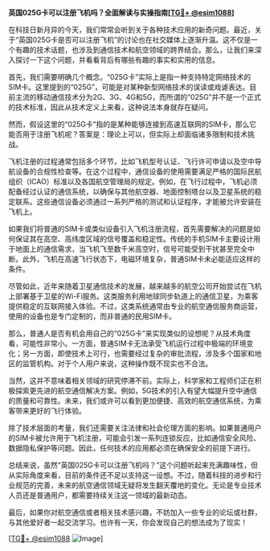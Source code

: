 **英国025G卡可以注册飞机吗？全面解读与实操指南[[TG💪+ @esim1088](https://t.me/s/esim1088)]**

在科技日新月异的今天，我们常常会听到关于各种技术应用的新奇问题。最近，关于“英国025G卡是否可以注册飞机”的讨论也在社交媒体上逐渐升温。这不仅是一个有趣的技术话题，也涉及到通信技术和航空领域的跨界结合。那么，让我们来深入探讨一下这个问题，并看看背后有哪些有趣的事实和实用的信息。

首先，我们需要明确几个概念。“025G卡”实际上是指一种支持特定网络技术的SIM卡。这里提到的“025G”，可能是对某种新型网络技术的误读或戏谑表达。目前主流的移动通信技术分为2G、3G、4G和5G，而所谓的“025G”并不是一个正式的技术标准，因此从技术定义上来看，这种说法本身就存在疑问。

然而，假设这里的“025G卡”指的是某种能够连接到高速互联网的SIM卡，那么它能否用于注册飞机呢？答案是：理论上可以，但实际上却面临诸多限制和技术挑战。

飞机注册的过程通常包括多个环节，比如飞机型号认证、飞行许可申请以及空中导航设备的合规性检查等。在这个过程中，通信设备的使用需要满足严格的国际民航组织（ICAO）标准以及各国航空管理局的规定。例如，在飞行过程中，飞机必须配备经过认证的通信系统，以确保与其他航空器、地面控制塔台以及卫星系统的稳定联系。这些通信设备必须通过一系列严格的测试和认证程序，才能被允许安装在飞机上。

如果我们将普通的SIM卡或类似设备引入飞机注册流程，首先需要解决的问题是如何保证其在高空、高纬度区域的信号覆盖和稳定性。传统的手机SIM卡主要设计用于地面上的通信需求，当飞机飞至数千米高空时，信号可能受到干扰甚至完全中断。此外，飞机在高速飞行状态下，电磁环境复杂，普通SIM卡未必能适应这样的条件。

尽管如此，近年来随着卫星通信技术的发展，越来越多的航空公司开始尝试在飞机上部署基于卫星的Wi-Fi服务。这类服务利用地球同步轨道上的通信卫星，为乘客提供稳定的互联网接入体验。不过，这类系统通常由专业的航空通信服务商运营，使用的设备也是专门定制的，而非普通的民用SIM卡。

那么，普通人是否有机会用自己的“025G卡”来实现类似的设想呢？从技术角度看，可能性非常小。一方面，普通SIM卡无法承受飞机运行过程中极端的环境变化；另一方面，即使技术上可行，也需要经过复杂的审批流程，涉及多个国家和地区的监管机构。对于个人用户来说，这种操作既不现实也不合法。

当然，这并不意味着相关领域的研究停滞不前。实际上，科学家和工程师们正在积极探索更先进的航空通信解决方案。例如，5G技术的引入有望大幅提升空中通信的质量和可靠性。未来，我们或许可以看到更加便捷、高效的航空通信系统，为乘客带来更好的飞行体验。

除了技术层面的考量，我们还需要关注法律和社会伦理方面的影响。如果普通用户的SIM卡被允许用于飞机注册，可能会引发一系列连锁反应，比如通信安全风险、数据隐私保护等问题。因此，任何技术的应用都必须在确保安全的前提下进行。

总结来说，虽然“英国025G卡可以注册飞机吗？”这个问题听起来充满趣味性，但从实际角度来看，目前的条件还不足以支持这一设想。不过，随着科技的进步和行业规范的完善，未来的航空通信领域无疑将发生翻天覆地的变化。无论是专业技术人员还是普通用户，都需要持续关注这一领域的最新动态。

最后，如果你对航空通信或者相关技术感兴趣，不妨加入一些专业的论坛或社群，与其他爱好者一起交流学习。也许有一天，你会发现自己的想法成为了现实！

[[TG💪+ @esim1088](https://t.me/s/esim1088) ![Image](https://i.postimg.cc/4NQfJmqS/Snipaste-2025-05-13-00-14-12.png)]